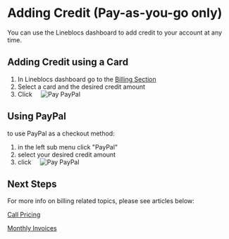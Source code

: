 # Adding Credit (Pay-as-you-go only)

You can use the Lineblocs dashboard to add credit to your account at any time.

## Adding Credit using a Card


1. In Lineblocs dashboard go to the [Billing Section](http://app.lineblocs.com/#/dashboard/billing)
2. Select a card and the desired credit amount
3. Click &nbsp;&nbsp;&nbsp;&nbsp;![Pay PayPal](/img/frontend/docs/shared/add-credit.png)

## Using PayPal

to use PayPal as a checkout method:

1. in the left sub menu click "PayPal"
2. select your desired credit amount
3. click &nbsp;&nbsp;&nbsp;&nbsp;![Pay PayPal](/img/frontend/docs/shared/pay-paypal.png)

## Next Steps

For more info on billing related topics, please see articles below:

[Call Pricing](http://lineblocs.com/resources/billing-and-pricing/call-pricing)

[Monthly Invoices](http://lineblocs.com/resources/billing-and-pricing/monthly-invoices)